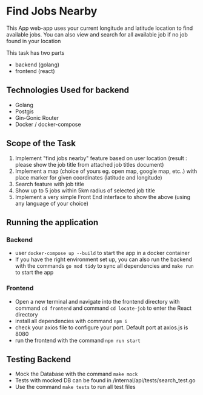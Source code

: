 # Find Jobs Nearby
This App web-app uses your current longitude and latitude location to find available jobs.
You can also view and search for all available job if no job found in your location

This task has two parts
- backend (golang)
- frontend (react)

## Technologies Used for backend
- Golang
- Postgis
- Gin-Gonic Router
- Docker / docker-compose 

## Scope of the Task
1.  Implement "find jobs nearby" feature based on user location (result : please show the job title from attached job titles document)
2.  Implement a map (choice of yours eg. open map, google map, etc..) with place marker for given coordinates (latitude and longitude)
3.  Search feature with job title
4.  Show up to 5 jobs within 5km radius of selected job title
5. Implement a very simple Front End interface to show the above (using any language of your choice)

## Running the application
### Backend
- user `docker-compose up --build` to start the app in a docker container
- If you have the right environment set up, you can also run the backend with the commands `go mod tidy` to sync all dependencies and `make run` to start the app


### Frontend
- Open a new terminal and navigate into the frontend directory with command `cd frontend` and command `cd locate-job` to enter the React directory
- install all dependencies with command `npm i`
- check your axios file to configure your port. Default port at axios.js is 8080
- run the frontend with the command `npm run start`


## Testing Backend
- Mock the Database with the command `make mock`
- Tests with mocked DB can be found in /internal/api/tests/search_test.go
- Use the command `make tests` to run all test files